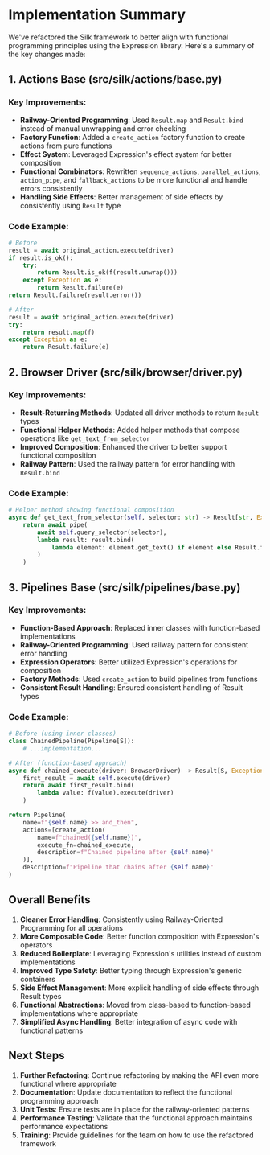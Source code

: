 # Implementation Summary

We've refactored the Silk framework to better align with functional programming principles using the Expression library. Here's a summary of the key changes made:

## 1. Actions Base (src/silk/actions/base.py)

### Key Improvements:
- **Railway-Oriented Programming**: Used `Result.map` and `Result.bind` instead of manual unwrapping and error checking
- **Factory Function**: Added a `create_action` factory function to create actions from pure functions
- **Effect System**: Leveraged Expression's effect system for better composition
- **Functional Combinators**: Rewritten `sequence_actions`, `parallel_actions`, `action_pipe`, and `fallback_actions` to be more functional and handle errors consistently
- **Handling Side Effects**: Better management of side effects by consistently using `Result` type

### Code Example:
```python
# Before
result = await original_action.execute(driver)
if result.is_ok():
    try:
        return Result.is_ok(f(result.unwrap()))
    except Exception as e:
        return Result.failure(e)
return Result.failure(result.error())

# After
result = await original_action.execute(driver)
try:
    return result.map(f)
except Exception as e:
    return Result.failure(e)
```

## 2. Browser Driver (src/silk/browser/driver.py)

### Key Improvements:
- **Result-Returning Methods**: Updated all driver methods to return `Result` types
- **Functional Helper Methods**: Added helper methods that compose operations like `get_text_from_selector`
- **Improved Composition**: Enhanced the driver to better support functional composition
- **Railway Pattern**: Used the railway pattern for error handling with `Result.bind`

### Code Example:
```python
# Helper method showing functional composition
async def get_text_from_selector(self, selector: str) -> Result[str, Exception]:
    return await pipe(
        await self.query_selector(selector),
        lambda result: result.bind(
            lambda element: element.get_text() if element else Result.failure(Exception(f"Element not found: {selector}"))
        )
    )
```

## 3. Pipelines Base (src/silk/pipelines/base.py)

### Key Improvements:
- **Function-Based Approach**: Replaced inner classes with function-based implementations
- **Railway-Oriented Programming**: Used railway pattern for consistent error handling
- **Expression Operators**: Better utilized Expression's operations for composition
- **Factory Methods**: Used `create_action` to build pipelines from functions
- **Consistent Result Handling**: Ensured consistent handling of Result types

### Code Example:
```python
# Before (using inner classes)
class ChainedPipeline(Pipeline[S]):
    # ...implementation...

# After (function-based approach)
async def chained_execute(driver: BrowserDriver) -> Result[S, Exception]:
    first_result = await self.execute(driver)
    return await first_result.bind(
        lambda value: f(value).execute(driver)
    )

return Pipeline(
    name=f"{self.name} >> and_then",
    actions=[create_action(
        name=f"chained({self.name})",
        execute_fn=chained_execute,
        description=f"Chained pipeline after {self.name}"
    )],
    description=f"Pipeline that chains after {self.name}"
)
```

## Overall Benefits

1. **Cleaner Error Handling**: Consistently using Railway-Oriented Programming for all operations
2. **More Composable Code**: Better function composition with Expression's operators
3. **Reduced Boilerplate**: Leveraging Expression's utilities instead of custom implementations
4. **Improved Type Safety**: Better typing through Expression's generic containers
5. **Side Effect Management**: More explicit handling of side effects through Result types
6. **Functional Abstractions**: Moved from class-based to function-based implementations where appropriate
7. **Simplified Async Handling**: Better integration of async code with functional patterns

## Next Steps

1. **Further Refactoring**: Continue refactoring by making the API even more functional where appropriate
2. **Documentation**: Update documentation to reflect the functional programming approach
3. **Unit Tests**: Ensure tests are in place for the railway-oriented patterns
4. **Performance Testing**: Validate that the functional approach maintains performance expectations
5. **Training**: Provide guidelines for the team on how to use the refactored framework 